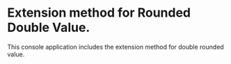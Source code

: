 # Extension method for Rounded Double Value.

This console application includes the extension method for double rounded value.
